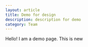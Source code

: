```yaml
---
layout: article
title: Demo for design
description: description for demo
category: Team
---
```

H﻿ello! I am a demo page. This is new